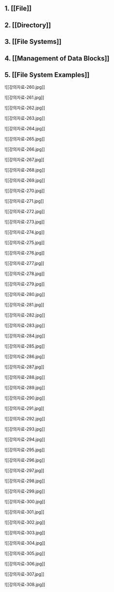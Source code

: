 ## 1. [[File]]
## 2. [[Directory]]
## 3. [[File Systems]]
## 4. [[Management of Data Blocks]]
## 5. [[File System Examples]]




![[강의자료-260.jpg]]

![[강의자료-261.jpg]]

![[강의자료-262.jpg]]

![[강의자료-263.jpg]]

![[강의자료-264.jpg]]

![[강의자료-265.jpg]]

![[강의자료-266.jpg]]

![[강의자료-267.jpg]]

![[강의자료-268.jpg]]

![[강의자료-269.jpg]]

![[강의자료-270.jpg]]

![[강의자료-271.jpg]]

![[강의자료-272.jpg]]

![[강의자료-273.jpg]]

![[강의자료-274.jpg]]

![[강의자료-275.jpg]]

![[강의자료-276.jpg]]

![[강의자료-277.jpg]]

![[강의자료-278.jpg]]

![[강의자료-279.jpg]]

![[강의자료-280.jpg]]

![[강의자료-281.jpg]]

![[강의자료-282.jpg]]

![[강의자료-283.jpg]]

![[강의자료-284.jpg]]

![[강의자료-285.jpg]]

![[강의자료-286.jpg]]

![[강의자료-287.jpg]]

![[강의자료-288.jpg]]

![[강의자료-289.jpg]]

![[강의자료-290.jpg]]

![[강의자료-291.jpg]]

![[강의자료-292.jpg]]

![[강의자료-293.jpg]]

![[강의자료-294.jpg]]

![[강의자료-295.jpg]]

![[강의자료-296.jpg]]

![[강의자료-297.jpg]]

![[강의자료-298.jpg]]

![[강의자료-299.jpg]]

![[강의자료-300.jpg]]

![[강의자료-301.jpg]]

![[강의자료-302.jpg]]

![[강의자료-303.jpg]]

![[강의자료-304.jpg]]

![[강의자료-305.jpg]]

![[강의자료-306.jpg]]

![[강의자료-307.jpg]]

![[강의자료-308.jpg]]